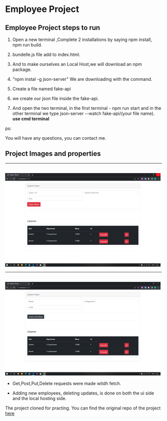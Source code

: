 # Employee Project # 

## Employee Project steps to run ##


1. Open a new terminal ,Complete 2 installations by saying npm install, npm run build.

2. bundelle.js file add to index.html.

3. And to make ourselves an Local Host,we will download an npm package.

4. "npm instal -g json-server" We are downloading with the command.

5. Create a file named fake-api

6. we create our json file inside the fake-api.

7. And open the two terminal, in the first terminal - npm run start and in the other terminal we type json-server --watch fake-api/(your file name). 
**use cmd terminal**


ps:

You will have any questions, you can contact me.
<br />

## Project Images and properties ##

---
<br />

<img src="img/img-1.png"  width="500" height="300">

---
<br />

<img src="img/img-2.png"  width="500" height="300">


<br />

- Get,Post,Put,Delete requests were  made witdh fetch.

- Adding new employees, deleting updates, is done on both the ui side and the local hosting side.


The project  cloned for practing. You can find the original repo of the project [here](https://github.com/mustafamuratcoskun/jsonserver-webpack-project)

<br />

